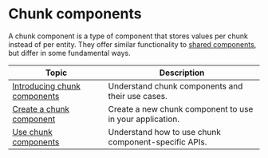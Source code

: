 # Chunk components

A chunk component is a type of component that stores values per chunk instead of per entity. They offer similar functionality to [shared components](components-shared.md), but differ in some fundamental ways.

| **Topic**                                                    | **Description**                                          |
| ------------------------------------------------------------ | -------------------------------------------------------- |
| [Introducing chunk components](components-chunk-introducing.md) | Understand chunk components and their use cases.         |
| [Create a chunk component](components-chunk-create.md)   | Create a new chunk component to use in your application. |
| [Use chunk components](components-chunk-use.md)          | Understand how to use chunk component-specific APIs.     |

